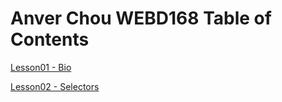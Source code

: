 # Anver Chou WEBD168 Table of Contents
[Lesson01 - Bio](https://gnarfizz.github.io/webd168/Lesson01/bio.html)

[Lesson02 - Selectors](https://gnarfizz.github.io/webd168/Lesson02/selector_basics_start.html)
